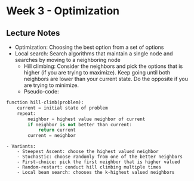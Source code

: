 # Week 3 - Optimization

## Lecture Notes

- Optimization: Choosing the best option from a set of options
- Local search: Search algorithms that maintain a single node and searches by 
moving to a neighboring node 
    - Hill climbing: Consider the neighbors and pick the options that is higher 
    (if you are trying to maximize). Keep going until both neighbors are lower 
    than your current state. Do the opposite if you are trying to minimize. 
    - Pseudo-code:

``` python
function hill-climb(problem):
    current = initial state of problem
    repeat: 
        neighbor = highest value neighbor of current
        if neighbor is not better than current:
            return current
        current = neighbor

```
    - Variants: 
        - Steepest Ascent: choose the highest valued neighbor
        - Stochastic: choose randomly from one of the better neighbors
        - First-choice: pick the first neighbor that is higher valued
        - Random-restart: conduct hill climbing multiple times
        - Local beam search: chooses the k-highest valued neighbors
